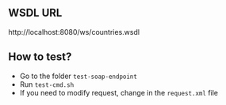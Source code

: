 ## WSDL URL 
http://localhost:8080/ws/countries.wsdl

## How to test?
- Go to the folder `test-soap-endpoint`
- Run `test-cmd.sh`
- If you need to modify request, change in the `request.xml` file
